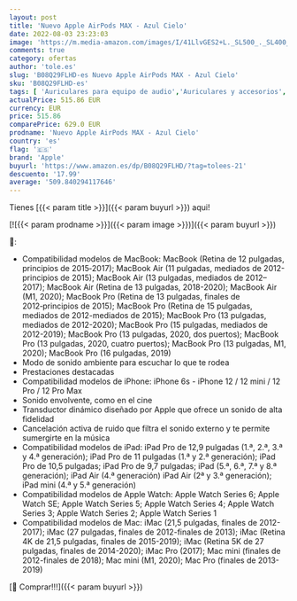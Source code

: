 ```yaml
---
layout: post
title: 'Nuevo Apple AirPods MAX - Azul Cielo'
date: 2022-08-03 23:23:03
image: 'https://m.media-amazon.com/images/I/41LlvGES2+L._SL500_._SL400_.jpg'
comments: true
category: ofertas
author: 'tole.es'
slug: 'B08Q29FLHD-es Nuevo Apple AirPods MAX - Azul Cielo'
sku: 'B08Q29FLHD-es'
tags: [ 'Auriculares para equipo de audio','Auriculares y accesorios','Electrónica','apple','🇪🇸', ]
actualPrice: 515.86 EUR
currency: EUR
price: 515.86
comparePrice: 629.0 EUR
prodname: 'Nuevo Apple AirPods MAX - Azul Cielo'
country: 'es'
flag: '🇪🇸'
brand: 'Apple'
buyurl: 'https://www.amazon.es/dp/B08Q29FLHD/?tag=tolees-21'
descuento: '17.99'
average: '509.840294117646'
---
```


Tienes [{{< param title >}}]({{< param buyurl >}}) aqui!

[![{{< param prodname >}}]({{< param image >}})]({{< param buyurl >}})

🔎:

- Compatibilidad modelos de MacBook: MacBook (Retina de 12 pulgadas, principios de 2015‑2017); MacBook Air (11 pulgadas, mediados de 2012-principios de 2015); MacBook Air (13 pulgadas, mediados de 2012–2017); MacBook Air (Retina de 13 pulgadas, 2018-2020); MacBook Air (M1, 2020); MacBook Pro (Retina de 13 pulgadas, finales de 2012‑principios de 2015); MacBook Pro (Retina de 15 pulgadas, mediados de 2012-mediados de 2015); MacBook Pro (13 pulgadas, mediados de 2012-2020); MacBook Pro (15 pulgadas, mediados de 2012-2019); MacBook Pro (13 pulgadas, 2020, dos puertos); MacBook Pro (13 pulgadas, 2020, cuatro puertos); MacBook Pro (13 pulgadas, M1, 2020); MacBook Pro (16 pulgadas, 2019)
- Modo de sonido ambiente para escuchar lo que te rodea
- Prestaciones destacadas
- Compatibilidad modelos de iPhone: iPhone 6s - iPhone 12 / 12 mini / 12 Pro / 12 Pro Max
- Sonido envolvente, como en el cine
- Transductor dinámico diseñado por Apple que ofrece un sonido de alta fidelidad
- Cancelación activa de ruido que filtra el sonido externo y te permite sumergirte en la música
- Compatibilidad modelos de iPad: iPad Pro de 12,9 pulgadas (1.ª, 2.ª, 3.ª y 4.ª generación); iPad Pro de 11 pulgadas (1.ª y 2.ª generación); iPad Pro de 10,5 pulgadas; iPad Pro de 9,7 pulgadas; iPad (5.ª, 6.ª, 7.ª y 8.ª generación); iPad Air (4.ª generación) iPad Air (2ª y 3.ª generación); iPad mini (4.ª y 5.ª generación)
- Compatibilidad modelos de Apple Watch: Apple Watch Series 6; Apple Watch SE; Apple Watch Series 5; Apple Watch Series 4; Apple Watch Series 3; Apple Watch Series 2; Apple Watch Series 1
- Compatibilidad modelos de Mac: iMac (21,5 pulgadas, finales de 2012-2017); iMac (27 pulgadas, finales de 2012-finales de 2013); iMac (Retina 4K de 21,5 pulgadas, finales de 2015-2019); iMac (Retina 5K de 27 pulgadas, finales de 2014-2020); iMac Pro (2017); Mac mini (finales de 2012-finales de 2018); Mac mini (M1, 2020); Mac Pro (finales de 2013-2019)

[🛒 Comprar!!!]({{< param buyurl >}})
